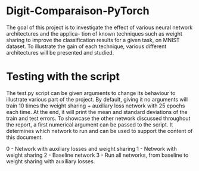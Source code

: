 # Digit-Comparaison-PyTorch

The goal of this project is to investigate the effect of
various neural network architectures and the applica-
tion of known techniques such as weight sharing to
improve the classification results for a given task, on MNIST dataset. To
illustrate the gain of each technique, various different
architectures will be presented and studied.

# Testing with the script

The test.py script can be given arguments to
change its behaviour to illustrate various part of the
project. By default, giving it no arguments will train
10 times the weight sharing + auxiliary loss network
with 25 epochs each time. At the end, it will print
the mean and standard deviations of the train and
test errors. To showcase the other network discussed
throughout the report, a first numerical argument can
be passed to the script. It determines which network
to run and can be used to support the content of this
document.

0 - Network with auxiliary losses and weight
sharing 
1 - Network with weight sharing 
2 - Baseline network 
3 - Run all networks, from baseline to weight 
sharing with auxiliary losses.
